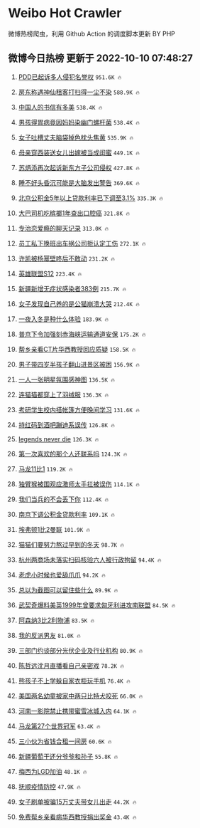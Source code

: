 # Weibo Hot Crawler 



微博热榜爬虫，利用 Github Action 的调度脚本更新 BY PHP 


## 微博今日热榜 更新于 2022-10-10 07:48:27 
1. [PDD已起诉多人侵犯名誉权](https://s.weibo.com/weibo?q=%23PDD%E5%B7%B2%E8%B5%B7%E8%AF%89%E5%A4%9A%E4%BA%BA%E4%BE%B5%E7%8A%AF%E5%90%8D%E8%AA%89%E6%9D%83%23&t=31&band_rank=1&Refer=top) `951.6K 🔥` 

1. [房东称遇神仙租客打扫得一尘不染](https://s.weibo.com/weibo?q=%23%E6%88%BF%E4%B8%9C%E7%A7%B0%E9%81%87%E7%A5%9E%E4%BB%99%E7%A7%9F%E5%AE%A2%E6%89%93%E6%89%AB%E5%BE%97%E4%B8%80%E5%B0%98%E4%B8%8D%E6%9F%93%23&t=31&band_rank=2&Refer=top) `588.9K 🔥` 

1. [中国人的书信有多美](https://s.weibo.com/weibo?q=%23%E4%B8%AD%E5%9B%BD%E4%BA%BA%E7%9A%84%E4%B9%A6%E4%BF%A1%E6%9C%89%E5%A4%9A%E7%BE%8E%23&t=31&band_rank=3&Refer=top) `538.4K 🔥` 

1. [男孩得胃病竟因妈妈染幽门螺杆菌](https://s.weibo.com/weibo?q=%23%E7%94%B7%E5%AD%A9%E5%BE%97%E8%83%83%E7%97%85%E7%AB%9F%E5%9B%A0%E5%A6%88%E5%A6%88%E6%9F%93%E5%B9%BD%E9%97%A8%E8%9E%BA%E6%9D%86%E8%8F%8C%23&t=31&band_rank=4&Refer=top) `538.4K 🔥` 

1. [女子吐槽丈夫脑袋掉色枕头焦黄](https://s.weibo.com/weibo?q=%23%E5%A5%B3%E5%AD%90%E5%90%90%E6%A7%BD%E4%B8%88%E5%A4%AB%E8%84%91%E8%A2%8B%E6%8E%89%E8%89%B2%E6%9E%95%E5%A4%B4%E7%84%A6%E9%BB%84%23&t=31&band_rank=5&Refer=top) `535.9K 🔥` 

1. [母亲穿西装送女儿出嫁被当成闺蜜](https://s.weibo.com/weibo?q=%23%E6%AF%8D%E4%BA%B2%E7%A9%BF%E8%A5%BF%E8%A3%85%E9%80%81%E5%A5%B3%E5%84%BF%E5%87%BA%E5%AB%81%E8%A2%AB%E5%BD%93%E6%88%90%E9%97%BA%E8%9C%9C%23&t=31&band_rank=6&Refer=top) `449.1K 🔥` 

1. [苏炳添再次起诉新东方子公司侵权](https://s.weibo.com/weibo?q=%23%E8%8B%8F%E7%82%B3%E6%B7%BB%E5%86%8D%E6%AC%A1%E8%B5%B7%E8%AF%89%E6%96%B0%E4%B8%9C%E6%96%B9%E5%AD%90%E5%85%AC%E5%8F%B8%E4%BE%B5%E6%9D%83%23&t=31&band_rank=7&Refer=top) `427.8K 🔥` 

1. [睡不好头昏沉可能是大脑发出警告](https://s.weibo.com/weibo?q=%23%E7%9D%A1%E4%B8%8D%E5%A5%BD%E5%A4%B4%E6%98%8F%E6%B2%89%E5%8F%AF%E8%83%BD%E6%98%AF%E5%A4%A7%E8%84%91%E5%8F%91%E5%87%BA%E8%AD%A6%E5%91%8A%23&t=31&band_rank=8&Refer=top) `369.6K 🔥` 

1. [北京公积金5年以上贷款利率已下调至3.1%](https://s.weibo.com/weibo?q=%23%E5%8C%97%E4%BA%AC%E5%85%AC%E7%A7%AF%E9%87%915%E5%B9%B4%E4%BB%A5%E4%B8%8A%E8%B4%B7%E6%AC%BE%E5%88%A9%E7%8E%87%E5%B7%B2%E4%B8%8B%E8%B0%83%E8%87%B33.1%25%23&t=31&band_rank=9&Refer=top) `335.3K 🔥` 

1. [大巴司机吃槟榔1年查出口腔癌](https://s.weibo.com/weibo?q=%23%E5%A4%A7%E5%B7%B4%E5%8F%B8%E6%9C%BA%E5%90%83%E6%A7%9F%E6%A6%941%E5%B9%B4%E6%9F%A5%E5%87%BA%E5%8F%A3%E8%85%94%E7%99%8C%23&t=31&band_rank=10&Refer=top) `321.8K 🔥` 

1. [专治恋爱瘾的聊天记录](https://s.weibo.com/weibo?q=%23%E4%B8%93%E6%B2%BB%E6%81%8B%E7%88%B1%E7%98%BE%E7%9A%84%E8%81%8A%E5%A4%A9%E8%AE%B0%E5%BD%95%23&t=31&band_rank=11&Refer=top) `313.0K 🔥` 

1. [员工私下换班出车祸公司拒认定工伤](https://s.weibo.com/weibo?q=%23%E5%91%98%E5%B7%A5%E7%A7%81%E4%B8%8B%E6%8D%A2%E7%8F%AD%E5%87%BA%E8%BD%A6%E7%A5%B8%E5%85%AC%E5%8F%B8%E6%8B%92%E8%AE%A4%E5%AE%9A%E5%B7%A5%E4%BC%A4%23&t=31&band_rank=12&Refer=top) `272.1K 🔥` 

1. [许凯被杨幂壁咚后不敢动](https://s.weibo.com/weibo?q=%23%E8%AE%B8%E5%87%AF%E8%A2%AB%E6%9D%A8%E5%B9%82%E5%A3%81%E5%92%9A%E5%90%8E%E4%B8%8D%E6%95%A2%E5%8A%A8%23&t=31&band_rank=13&Refer=top) `231.2K 🔥` 

1. [英雄联盟S12](https://s.weibo.com/weibo?q=%E8%8B%B1%E9%9B%84%E8%81%94%E7%9B%9FS12&t=31&band_rank=14&Refer=top) `223.4K 🔥` 

1. [新疆新增无症状感染者383例](https://s.weibo.com/weibo?q=%23%E6%96%B0%E7%96%86%E6%96%B0%E5%A2%9E%E6%97%A0%E7%97%87%E7%8A%B6%E6%84%9F%E6%9F%93%E8%80%85383%E4%BE%8B%23&t=31&band_rank=15&Refer=top) `215.7K 🔥` 

1. [女子发现自己养的是公猫崩溃大哭](https://s.weibo.com/weibo?q=%23%E5%A5%B3%E5%AD%90%E5%8F%91%E7%8E%B0%E8%87%AA%E5%B7%B1%E5%85%BB%E7%9A%84%E6%98%AF%E5%85%AC%E7%8C%AB%E5%B4%A9%E6%BA%83%E5%A4%A7%E5%93%AD%23&t=31&band_rank=16&Refer=top) `212.4K 🔥` 

1. [一夜入冬是种什么体验](https://s.weibo.com/weibo?q=%23%E4%B8%80%E5%A4%9C%E5%85%A5%E5%86%AC%E6%98%AF%E7%A7%8D%E4%BB%80%E4%B9%88%E4%BD%93%E9%AA%8C%23&t=31&band_rank=17&Refer=top) `183.9K 🔥` 

1. [普京下令加强刻赤海峡运输通道安保](https://s.weibo.com/weibo?q=%23%E6%99%AE%E4%BA%AC%E4%B8%8B%E4%BB%A4%E5%8A%A0%E5%BC%BA%E5%88%BB%E8%B5%A4%E6%B5%B7%E5%B3%A1%E8%BF%90%E8%BE%93%E9%80%9A%E9%81%93%E5%AE%89%E4%BF%9D%23&t=31&band_rank=18&Refer=top) `175.2K 🔥` 

1. [帮乡亲看CT片华西教授回应质疑](https://s.weibo.com/weibo?q=%23%E5%B8%AE%E4%B9%A1%E4%BA%B2%E7%9C%8BCT%E7%89%87%E5%8D%8E%E8%A5%BF%E6%95%99%E6%8E%88%E5%9B%9E%E5%BA%94%E8%B4%A8%E7%96%91%23&t=31&band_rank=19&Refer=top) `158.5K 🔥` 

1. [男子带四岁半孩子翻山进景区被困](https://s.weibo.com/weibo?q=%23%E7%94%B7%E5%AD%90%E5%B8%A6%E5%9B%9B%E5%B2%81%E5%8D%8A%E5%AD%A9%E5%AD%90%E7%BF%BB%E5%B1%B1%E8%BF%9B%E6%99%AF%E5%8C%BA%E8%A2%AB%E5%9B%B0%23&t=31&band_rank=20&Refer=top) `156.9K 🔥` 

1. [一人一张明星氛围感神图](https://s.weibo.com/weibo?q=%23%E4%B8%80%E4%BA%BA%E4%B8%80%E5%BC%A0%E6%98%8E%E6%98%9F%E6%B0%9B%E5%9B%B4%E6%84%9F%E7%A5%9E%E5%9B%BE%23&t=31&band_rank=21&Refer=top) `136.5K 🔥` 

1. [连猫猫都穿上了羽绒服](https://s.weibo.com/weibo?q=%23%E8%BF%9E%E7%8C%AB%E7%8C%AB%E9%83%BD%E7%A9%BF%E4%B8%8A%E4%BA%86%E7%BE%BD%E7%BB%92%E6%9C%8D%23&t=31&band_rank=22&Refer=top) `136.3K 🔥` 

1. [考研学生校内搭帐篷方便晚间学习](https://s.weibo.com/weibo?q=%23%E8%80%83%E7%A0%94%E5%AD%A6%E7%94%9F%E6%A0%A1%E5%86%85%E6%90%AD%E5%B8%90%E7%AF%B7%E6%96%B9%E4%BE%BF%E6%99%9A%E9%97%B4%E5%AD%A6%E4%B9%A0%23&t=31&band_rank=23&Refer=top) `131.6K 🔥` 

1. [持红码到酒吧蹦迪系误传](https://s.weibo.com/weibo?q=%23%E6%8C%81%E7%BA%A2%E7%A0%81%E5%88%B0%E9%85%92%E5%90%A7%E8%B9%A6%E8%BF%AA%E7%B3%BB%E8%AF%AF%E4%BC%A0%23&t=31&band_rank=24&Refer=top) `126.8K 🔥` 

1. [legends never die](https://s.weibo.com/weibo?q=legends%20never%20die&t=31&band_rank=25&Refer=top) `126.3K 🔥` 

1. [第一次喜欢的那个人还联系吗](https://s.weibo.com/weibo?q=%23%E7%AC%AC%E4%B8%80%E6%AC%A1%E5%96%9C%E6%AC%A2%E7%9A%84%E9%82%A3%E4%B8%AA%E4%BA%BA%E8%BF%98%E8%81%94%E7%B3%BB%E5%90%97%23&t=31&band_rank=26&Refer=top) `124.3K 🔥` 

1. [马龙11比1](https://s.weibo.com/weibo?q=%23%E9%A9%AC%E9%BE%9911%E6%AF%941%23&t=31&band_rank=27&Refer=top) `119.2K 🔥` 

1. [独臂猴被围观应激师太手拦被误伤](https://s.weibo.com/weibo?q=%23%E7%8B%AC%E8%87%82%E7%8C%B4%E8%A2%AB%E5%9B%B4%E8%A7%82%E5%BA%94%E6%BF%80%E5%B8%88%E5%A4%AA%E6%89%8B%E6%8B%A6%E8%A2%AB%E8%AF%AF%E4%BC%A4%23&t=31&band_rank=28&Refer=top) `114.1K 🔥` 

1. [我们当兵的不会丢下你](https://s.weibo.com/weibo?q=%23%E6%88%91%E4%BB%AC%E5%BD%93%E5%85%B5%E7%9A%84%E4%B8%8D%E4%BC%9A%E4%B8%A2%E4%B8%8B%E4%BD%A0%23&t=31&band_rank=29&Refer=top) `112.4K 🔥` 

1. [南京下调公积金贷款利率](https://s.weibo.com/weibo?q=%23%E5%8D%97%E4%BA%AC%E4%B8%8B%E8%B0%83%E5%85%AC%E7%A7%AF%E9%87%91%E8%B4%B7%E6%AC%BE%E5%88%A9%E7%8E%87%23&t=31&band_rank=30&Refer=top) `109.1K 🔥` 

1. [埃弗顿1比2曼联](https://s.weibo.com/weibo?q=%23%E5%9F%83%E5%BC%97%E9%A1%BF1%E6%AF%942%E6%9B%BC%E8%81%94%23&t=31&band_rank=31&Refer=top) `101.9K 🔥` 

1. [猫猫们要努力熬过早到的冬天](https://s.weibo.com/weibo?q=%23%E7%8C%AB%E7%8C%AB%E4%BB%AC%E8%A6%81%E5%8A%AA%E5%8A%9B%E7%86%AC%E8%BF%87%E6%97%A9%E5%88%B0%E7%9A%84%E5%86%AC%E5%A4%A9%23&t=31&band_rank=32&Refer=top) `98.7K 🔥` 

1. [杭州两商场未落实扫码核验六人被行政拘留](https://s.weibo.com/weibo?q=%23%E6%9D%AD%E5%B7%9E%E4%B8%A4%E5%95%86%E5%9C%BA%E6%9C%AA%E8%90%BD%E5%AE%9E%E6%89%AB%E7%A0%81%E6%A0%B8%E9%AA%8C%E5%85%AD%E4%BA%BA%E8%A2%AB%E8%A1%8C%E6%94%BF%E6%8B%98%E7%95%99%23&t=31&band_rank=33&Refer=top) `94.4K 🔥` 

1. [老虎小时候也爱舔爪爪](https://s.weibo.com/weibo?q=%23%E8%80%81%E8%99%8E%E5%B0%8F%E6%97%B6%E5%80%99%E4%B9%9F%E7%88%B1%E8%88%94%E7%88%AA%E7%88%AA%23&t=31&band_rank=34&Refer=top) `94.2K 🔥` 

1. [总以为截图可以留住些什么](https://s.weibo.com/weibo?q=%23%E6%80%BB%E4%BB%A5%E4%B8%BA%E6%88%AA%E5%9B%BE%E5%8F%AF%E4%BB%A5%E7%95%99%E4%BD%8F%E4%BA%9B%E4%BB%80%E4%B9%88%23&t=31&band_rank=35&Refer=top) `89.9K 🔥` 

1. [武契奇爆料美英1999年曾要求匈牙利进攻南联盟](https://s.weibo.com/weibo?q=%23%E6%AD%A6%E5%A5%91%E5%A5%87%E7%88%86%E6%96%99%E7%BE%8E%E8%8B%B11999%E5%B9%B4%E6%9B%BE%E8%A6%81%E6%B1%82%E5%8C%88%E7%89%99%E5%88%A9%E8%BF%9B%E6%94%BB%E5%8D%97%E8%81%94%E7%9B%9F%23&t=31&band_rank=36&Refer=top) `84.5K 🔥` 

1. [阿森纳3比2利物浦](https://s.weibo.com/weibo?q=%23%E9%98%BF%E6%A3%AE%E7%BA%B33%E6%AF%942%E5%88%A9%E7%89%A9%E6%B5%A6%23&t=31&band_rank=37&Refer=top) `83.5K 🔥` 

1. [我的反派男友](https://s.weibo.com/weibo?q=%23%E6%88%91%E7%9A%84%E5%8F%8D%E6%B4%BE%E7%94%B7%E5%8F%8B%23&t=31&band_rank=38&Refer=top) `81.0K 🔥` 

1. [三部门约谈部分光伏企业及行业机构](https://s.weibo.com/weibo?q=%23%E4%B8%89%E9%83%A8%E9%97%A8%E7%BA%A6%E8%B0%88%E9%83%A8%E5%88%86%E5%85%89%E4%BC%8F%E4%BC%81%E4%B8%9A%E5%8F%8A%E8%A1%8C%E4%B8%9A%E6%9C%BA%E6%9E%84%23&t=31&band_rank=39&Refer=top) `80.9K 🔥` 

1. [陈哲远沈月直播看自己亲密戏](https://s.weibo.com/weibo?q=%23%E9%99%88%E5%93%B2%E8%BF%9C%E6%B2%88%E6%9C%88%E7%9B%B4%E6%92%AD%E7%9C%8B%E8%87%AA%E5%B7%B1%E4%BA%B2%E5%AF%86%E6%88%8F%23&t=31&band_rank=40&Refer=top) `78.2K 🔥` 

1. [熊孩子不上学躲自家衣柜玩手机](https://s.weibo.com/weibo?q=%23%E7%86%8A%E5%AD%A9%E5%AD%90%E4%B8%8D%E4%B8%8A%E5%AD%A6%E8%BA%B2%E8%87%AA%E5%AE%B6%E8%A1%A3%E6%9F%9C%E7%8E%A9%E6%89%8B%E6%9C%BA%23&t=31&band_rank=41&Refer=top) `76.4K 🔥` 

1. [美国两名幼童被家中两只比特犬咬死](https://s.weibo.com/weibo?q=%23%E7%BE%8E%E5%9B%BD%E4%B8%A4%E5%90%8D%E5%B9%BC%E7%AB%A5%E8%A2%AB%E5%AE%B6%E4%B8%AD%E4%B8%A4%E5%8F%AA%E6%AF%94%E7%89%B9%E7%8A%AC%E5%92%AC%E6%AD%BB%23&t=31&band_rank=42&Refer=top) `66.0K 🔥` 

1. [河南一影院禁止携带蜜雪冰城入内](https://s.weibo.com/weibo?q=%23%E6%B2%B3%E5%8D%97%E4%B8%80%E5%BD%B1%E9%99%A2%E7%A6%81%E6%AD%A2%E6%90%BA%E5%B8%A6%E8%9C%9C%E9%9B%AA%E5%86%B0%E5%9F%8E%E5%85%A5%E5%86%85%23&t=31&band_rank=43&Refer=top) `64.1K 🔥` 

1. [马龙第27个世界冠军](https://s.weibo.com/weibo?q=%23%E9%A9%AC%E9%BE%99%E7%AC%AC27%E4%B8%AA%E4%B8%96%E7%95%8C%E5%86%A0%E5%86%9B%23&t=31&band_rank=44&Refer=top) `63.4K 🔥` 

1. [三小伙为省钱合租一间房](https://s.weibo.com/weibo?q=%23%E4%B8%89%E5%B0%8F%E4%BC%99%E4%B8%BA%E7%9C%81%E9%92%B1%E5%90%88%E7%A7%9F%E4%B8%80%E9%97%B4%E6%88%BF%23&t=31&band_rank=45&Refer=top) `60.6K 🔥` 

1. [新疆葡萄干还分爷爷和孙子](https://s.weibo.com/weibo?q=%23%E6%96%B0%E7%96%86%E8%91%A1%E8%90%84%E5%B9%B2%E8%BF%98%E5%88%86%E7%88%B7%E7%88%B7%E5%92%8C%E5%AD%99%E5%AD%90%23&t=31&band_rank=46&Refer=top) `55.8K 🔥` 

1. [梅西为LGD加油](https://s.weibo.com/weibo?q=%23%E6%A2%85%E8%A5%BF%E4%B8%BALGD%E5%8A%A0%E6%B2%B9%23&t=31&band_rank=47&Refer=top) `48.1K 🔥` 

1. [抚顺疫情防控](https://s.weibo.com/weibo?q=%E6%8A%9A%E9%A1%BA%E7%96%AB%E6%83%85%E9%98%B2%E6%8E%A7&t=31&band_rank=48&Refer=top) `47.9K 🔥` 

1. [女子刷单被骗15万丈夫带女儿出走](https://s.weibo.com/weibo?q=%23%E5%A5%B3%E5%AD%90%E5%88%B7%E5%8D%95%E8%A2%AB%E9%AA%9715%E4%B8%87%E4%B8%88%E5%A4%AB%E5%B8%A6%E5%A5%B3%E5%84%BF%E5%87%BA%E8%B5%B0%23&t=31&band_rank=49&Refer=top) `44.2K 🔥` 

1. [免费帮乡亲看病华西教授捐出奖金](https://s.weibo.com/weibo?q=%23%E5%85%8D%E8%B4%B9%E5%B8%AE%E4%B9%A1%E4%BA%B2%E7%9C%8B%E7%97%85%E5%8D%8E%E8%A5%BF%E6%95%99%E6%8E%88%E6%8D%90%E5%87%BA%E5%A5%96%E9%87%91%23&t=31&band_rank=50&Refer=top) `43.4K 🔥` 

